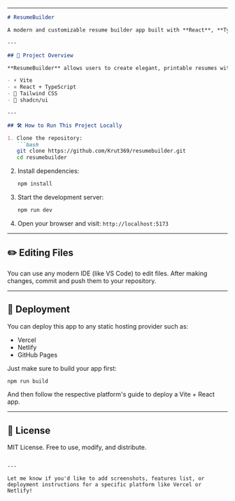
---

````markdown
# ResumeBuilder

A modern and customizable resume builder app built with **React**, **TypeScript**, and **Tailwind CSS**.

---

## 🧠 Project Overview

**ResumeBuilder** allows users to create elegant, printable resumes with real-time editing and preview. It features a clean UI and is built using modern technologies like:

- ⚡ Vite  
- ⚛️ React + TypeScript  
- 🎨 Tailwind CSS  
- 🧩 shadcn/ui

---

## 🛠️ How to Run This Project Locally

1. Clone the repository:
   ```bash
   git clone https://github.com/Krut369/resumebuilder.git
   cd resumebuilder
````

2. Install dependencies:

   ```bash
   npm install
   ```

3. Start the development server:

   ```bash
   npm run dev
   ```

4. Open your browser and visit:
   `http://localhost:5173`

---

## ✏️ Editing Files

You can use any modern IDE (like VS Code) to edit files. After making changes, commit and push them to your repository.

---

## 🚀 Deployment

You can deploy this app to any static hosting provider such as:

* Vercel
* Netlify
* GitHub Pages

Just make sure to build your app first:

```bash
npm run build
```

And then follow the respective platform's guide to deploy a Vite + React app.

---

## 📄 License

MIT License. Free to use, modify, and distribute.

```

---

Let me know if you'd like to add screenshots, features list, or deployment instructions for a specific platform like Vercel or Netlify!
```
